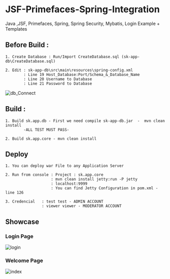 # JSF-Primefaces-Spring-Integration

Java ,JSF, Primefaces, Spring, Spring Security, Mybatis, Login Example + Templates

## Before Build :

	1. Create Database : Run/Import CreateDatabase.sql (sk-app-db\CreateDatabase.sql)

	2. Edit : sk-app-db\src\main\resources\spring-config.xml
			: Line 19 Host_Database:Port/Schema_&_Database_Name
			: Line 20 Username to Database
			: Line 21 Password to Database

![db_Connect](http://s14.postimg.org/7o2yoriwh/db_Connect.jpg)

## Build :
	
	1. Build sk.app.db - First we need compile sk-app-db.jar  -  mvn clean install
			-ALL TEST MUST PASS-

	2. Build sk.app.core - mvn clean install

## Deploy

	1. You can deploy war File to any Application Server
	
	2. Run from console	: Project : sk.app.core
						: mvn clean install jetty:run -P jetty
						: localhost:9999
						: You can find Jetty Configuration in pom.xml - line 126

	3. Credencial 	: test test - ADMIN ACCOUNT
					: viewer viewer - MODERATOR ACCOUNT	

## Showcase

### Login Page

![login](http://s29.postimg.org/f62zxt22v/Login.png)

### Welcome Page

![index](http://s12.postimg.org/u9vx5t1ql/index.png)

